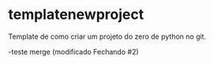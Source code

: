 # templatenewproject
Template de como criar um projeto do zero de python no git.

-teste merge (modificado Fechando #2)